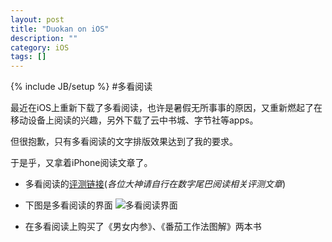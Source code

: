 ```yaml
---
layout: post
title: "Duokan on iOS"
description: ""
category: iOS
tags: []
---
```

{% include JB/setup %}
#多看阅读

最近在iOS上重新下载了多看阅读，也许是暑假无所事事的原因，又重新燃起了在移动设备上阅读的兴趣，另外下载了云中书城、字节社等apps。

但很抱歉，只有多看阅读的文字排版效果达到了我的要求。

于是乎，又拿着iPhone阅读文章了。

* 多看阅读的[评测链接](http://bbs.dgtle.com/thread-31237-1-1.html)(*各位大神请自行在数字尾巴阅读相关评测文章*)

* 下图是多看阅读的界面
![多看阅读界面](http://ww3.sinaimg.cn/large/a42cf771jw1durxnb6mlxj.jpg)

* 在多看阅读上购买了《男女内参》、《番茄工作法图解》两本书